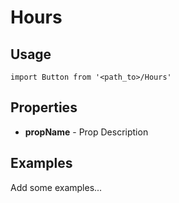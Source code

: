 # Hours

## Usage

```
import Button from '<path_to>/Hours'
```

## Properties

* **propName** - Prop Description

## Examples

Add some examples...
